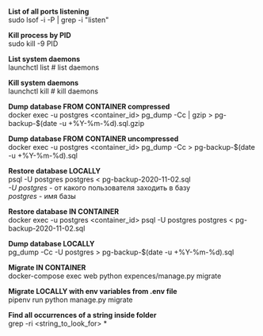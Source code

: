 **List of all ports listening**  
sudo lsof -i -P | grep -i "listen" 

**Kill process by PID**  
sudo kill -9 PID 

**List system daemons**  
launchctl list # list daemons 

**Kill system daemons**  
launchctl kill # kill daemons

 **Dump database FROM CONTAINER compressed**  
docker exec -u postgres <container_id> pg_dump -Cc | gzip > pg-backup-$(date -u +%Y-%m-%d).sql.gzip 

**Dump database FROM CONTAINER uncompressed**  
docker exec -u postgres <container_id> pg_dump -Cc > pg-backup-$(date -u +%Y-%m-%d).sql 

**Restore database LOCALLY**   
psql -U postgres postgres < pg-backup-2020-11-02.sql   
*-U postgres* - от какого пользователя заходить в базу  
*postgres* - имя базы

**Restore database IN CONTAINER**  
docker exec -u postgres <container_id> psql -U postgres postgres < pg-backup-2020-11-02.sql

**Dump database LOCALLY**  
pg_dump -Cc -U postgres > pg-backup-$(date -u +%Y-%m-%d).sql 

**Migrate IN CONTAINER**  
docker-compose exec web python expences/manage.py migrate

**Migrate LOCALLY with env variables from .env file**  
pipenv run python manage.py migrate

**Find all occurrences of a string inside folder**  
grep -ri <string_to_look_for> *


